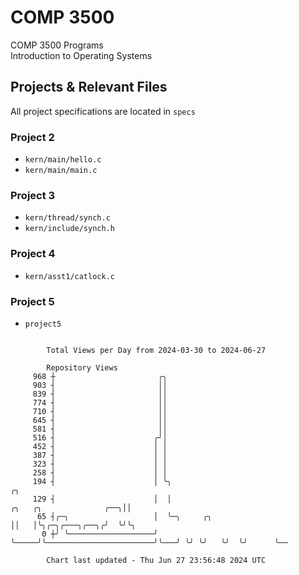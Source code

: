 # COMP 3500
COMP 3500 Programs  
Introduction to Operating Systems  
## Projects & Relevant Files
All project specifications are located in `specs`
### Project 2
- `kern/main/hello.c`
- `kern/main/main.c`
### Project 3
- `kern/thread/synch.c`
- `kern/include/synch.h`
### Project 4
- `kern/asst1/catlock.c`
### Project 5
- `project5`

```

        Total Views per Day from 2024-03-30 to 2024-06-27

        Repository Views
     968 ┼                       ╭╮
     903 ┤                       ││
     839 ┤                       ││
     774 ┤                       ││
     710 ┤                       ││
     645 ┤                       ││
     581 ┤                       ││
     516 ┤                      ╭╯│
     452 ┤                      │ │
     387 ┤                      │ │
     323 ┤                      │ │
     258 ┤                      │ │
     194 ┤                      │ ╰╮                                                          ╭╮
     129 ┤                      │  │                                 ╭╮   ╭╮              ╭──╮││
      65 ┤╭─╮                   │  ╰─╮     ╭╮                        ││   │╰╮╭─╮╭───╮╭──╮╭╯  ╰╯╰╮
       0 ┼╯ ╰───────────────────╯    ╰─────╯╰────────────────────────╯╰───╯ ╰╯ ╰╯   ╰╯  ╰╯      ╰──

        Chart last updated - Thu Jun 27 23:56:48 2024 UTC
        
```
